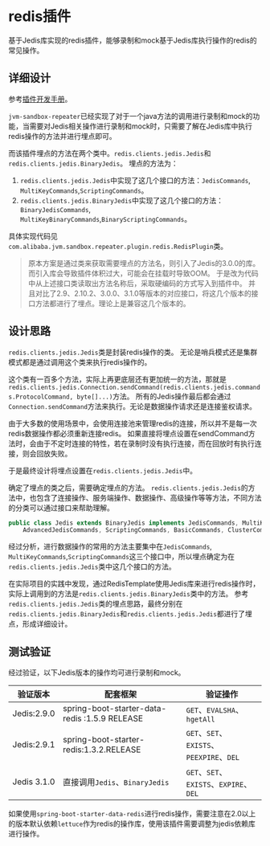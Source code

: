 # redis插件

基于Jedis库实现的redis插件，能够录制和mock基于Jedis库执行操作的redis的常见操作。


## 详细设计

参考[插件开发手册](../../../docs/plugin-development.md)。

`jvm-sandbox-repeater`已经实现了对于一个java方法的调用进行录制和mock的功能，当需要对Jedis相关操作进行录制和mock时，只需要了解在Jedis库中执行redis操作的方法并进行埋点即可。

而该插件埋点的方法在两个类中。`redis.clients.jedis.Jedis`和`redis.clients.jedis.BinaryJedis`。
埋点的方法为：

1. `redis.clients.jedis.Jedis`中实现了这几个接口的方法：`JedisCommands`, `MultiKeyCommands`,`ScriptingCommands`。
2. `redis.clients.jedis.BinaryJedis`中实现了这几个接口的方法：`BinaryJedisCommands`, `MultiKeyBinaryCommands`,`BinaryScriptingCommands`。

具体实现代码见`com.alibaba.jvm.sandbox.repeater.plugin.redis.RedisPlugin`类。

> 原本方案是通过类来获取需要埋点的方法名，则引入了Jedis的3.0.0的库。而引入库会导致插件体积过大，可能会在挂载时导致OOM。
> 于是改为代码中从上述接口类读取出方法名称后，采取硬编码的方式写入到插件中。
> 并且对比了2.9、2.10.2、3.0.0、3.1.0等版本的对应接口，将这几个版本的接口方法都进行了埋点。理论上是兼容这几个版本的。


## 设计思路

`redis.clients.jedis.Jedis`类是封装redis操作的类。
无论是哨兵模式还是集群模式都是通过调用这个类来执行redis操作的。

这个类有一百多个方法，实际上再更底层还有更加统一的方法，那就是`redis.clients.jedis.Connection.sendCommand(redis.clients.jedis.commands.ProtocolCommand, byte[]...)`方法。
所有的Jedis操作最后都会通过`Connection.sendCommand`方法来执行。无论是数据操作请求还是连接鉴权请求。

由于大多数的使用场景中，会使用连接池来管理redis的连接，所以并不是每一次redis数据操作都必须重新连接redis。
如果直接将埋点设置在sendCommand方法时，会由于不定时连接的特性，若在录制时没有执行连接，而在回放时有执行连接，则会回放失败。

于是最终设计将埋点设置在`redis.clients.jedis.Jedis`中。

确定了埋点的类之后，需要确定埋点的方法。
`redis.clients.jedis.Jedis`的方法中，也包含了连接操作、服务端操作、数据操作、高级操作等等方法，不同方法的分类可以通过接口来帮助理解。

```java
public class Jedis extends BinaryJedis implements JedisCommands, MultiKeyCommands,
    AdvancedJedisCommands, ScriptingCommands, BasicCommands, ClusterCommands, SentinelCommands, ModuleCommands {}
```

经过分析，进行数据操作的常用的方法主要集中在`JedisCommands`, `MultiKeyCommands`,`ScriptingCommands`这三个接口中，所以埋点确定为在`redis.clients.jedis.Jedis`类中这几个接口的方法。


在实际项目的实践中发现，通过RedisTemplate使用Jedis库来进行redis操作时，实际上调用到的方法是`redis.clients.jedis.BinaryJedis`类中的方法。
参考`redis.clients.jedis.Jedis`类的埋点思路，最终分别在`redis.clients.jedis.BinaryJedis`和`redis.clients.jedis.Jedis`都进行了埋点，形成详细设计。

## 测试验证

经过验证，以下Jedis版本的操作均可进行录制和mock。

| 验证版本    | 配套框架                                      | 验证操作                                   |
| ----------- | --------------------------------------------- | ------------------------------------------ |
| Jedis:2.9.0 | spring-boot-starter-data-redis :1.5.9 RELEASE | `GET`、`EVALSHA`、`hgetAll` |
| Jedis:2.9.1 | spring-boot-starter-redis:1.3.2.RELEASE       | `GET`、`SET`、`EXISTS`、`PEEXPIRE`、`DEL`  |
| Jedis 3.1.0 | 直接调用`Jedis`、`BinaryJedis`                | `GET`、`SET`、`EXISTS`、`EXPIRE`、`DEL`    |

如果使用`spring-boot-starter-data-redis`进行redis操作，需要注意在2.0以上的版本默认依赖`lettuce`作为redis的操作库，使用该插件需要调整为jedis依赖库进行操作。

